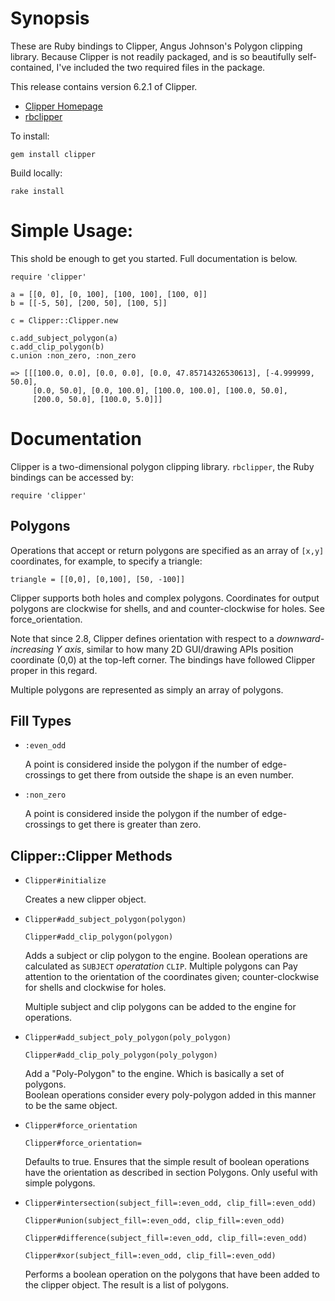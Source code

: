 Synopsis
==========
These are Ruby bindings to Clipper, Angus Johnson's Polygon clipping
library. Because Clipper is not readily packaged, and is so beautifully
self-contained, I've included the two required files in the package.

This release contains version 6.2.1 of Clipper.

* [Clipper Homepage](http://angusj.com/delphi/clipper.php)
* [rbclipper](http://github.com/mieko/rbclipper)

To install:

    gem install clipper

Build locally:

    rake install


Simple Usage:
===========
This shold be enough to get you started.  Full documentation is below.

    require 'clipper'

    a = [[0, 0], [0, 100], [100, 100], [100, 0]]
    b = [[-5, 50], [200, 50], [100, 5]]

    c = Clipper::Clipper.new

    c.add_subject_polygon(a)
    c.add_clip_polygon(b)
    c.union :non_zero, :non_zero

    => [[[100.0, 0.0], [0.0, 0.0], [0.0, 47.85714326530613], [-4.999999, 50.0],
         [0.0, 50.0], [0.0, 100.0], [100.0, 100.0], [100.0, 50.0],
         [200.0, 50.0], [100.0, 5.0]]]

Documentation
================

Clipper is a two-dimensional polygon clipping library.  `rbclipper`, the Ruby
bindings can be accessed by:

    require 'clipper'


Polygons
--------
Operations that accept or return polygons are specified as an array of `[x,y]`
coordinates, for example, to specify a triangle:

    triangle = [[0,0], [0,100], [50, -100]]

Clipper supports both holes and complex polygons.  Coordinates for output
polygons are clockwise for shells, and and counter-clockwise for holes.
See force_orientation.

Note that since 2.8, Clipper defines orientation with respect to a
_downward-increasing Y axis_, similar to how many 2D GUI/drawing APIs position
coordinate (0,0) at the top-left corner.  The bindings have followed Clipper
proper in this regard.

Multiple polygons are represented as simply an array of polygons.

Fill Types
-----------
  * `:even_odd`

    A point is considered inside the polygon if the number of edge-crossings to
    get there from outside the shape is an even number.

  * `:non_zero`

    A point is considered inside the polygon if the number of edge-crossings to
    get there is greater than zero.

Clipper::Clipper Methods
-------

* `Clipper#initialize`

   Creates a new clipper object.

* `Clipper#add_subject_polygon(polygon)`

  `Clipper#add_clip_polygon(polygon)`

  Adds a subject or clip polygon to the engine.  Boolean operations are
  calculated as `SUBJECT` *operatation* `CLIP`.  Multiple polygons can Pay attention
  to the orientation of the coordinates given; counter-clockwise for shells and
  clockwise for holes.

  Multiple subject and clip polygons can be added to the engine for operations.

* `Clipper#add_subject_poly_polygon(poly_polygon)`

  `Clipper#add_clip_poly_polygon(poly_polygon)`

  Add a "Poly-Polygon" to the engine.  Which is basically a set of polygons.  
  Boolean operations consider every poly-polygon added in this manner to be the
  same object.

* `Clipper#force_orientation`

  `Clipper#force_orientation=`

  Defaults to true.  Ensures that the simple result of boolean operations have
  the orientation as described in section Polygons.  Only useful with simple
  polygons.

* `Clipper#intersection(subject_fill=:even_odd, clip_fill=:even_odd)`

  `Clipper#union(subject_fill=:even_odd, clip_fill=:even_odd)`

  `Clipper#difference(subject_fill=:even_odd, clip_fill=:even_odd)`

  `Clipper#xor(subject_fill=:even_odd, clip_fill=:even_odd)`

   Performs a boolean operation on the polygons that have been added to the
   clipper object.  The result is a list of polygons.
